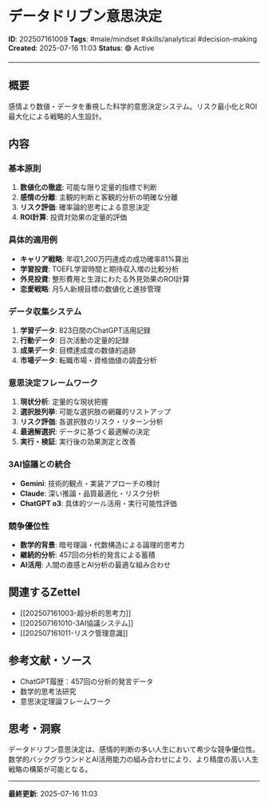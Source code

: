 # データドリブン意思決定

**ID**: 202507161009
**Tags**: #male/mindset #skills/analytical #decision-making
**Created**: 2025-07-16 11:03
**Status**: 🟢 Active

---

## 概要
感情より数値・データを重視した科学的意思決定システム。リスク最小化とROI最大化による戦略的人生設計。

## 内容

### 基本原則
1. **数値化の徹底**: 可能な限り定量的指標で判断
2. **感情の分離**: 主観的判断と客観的分析の明確な分離
3. **リスク評価**: 確率論的思考による意思決定
4. **ROI計算**: 投資対効果の定量的評価

### 具体的適用例
- **キャリア戦略**: 年収1,200万円達成の成功確率81%算出
- **学習投資**: TOEFL学習時間と期待収入増の比較分析
- **外見投資**: 整形費用と生涯にわたる外見効果のROI計算
- **恋愛戦略**: 月5人新規目標の数値化と進捗管理

### データ収集システム
1. **学習データ**: 823日間のChatGPT活用記録
2. **行動データ**: 日次活動の定量的記録
3. **成果データ**: 目標達成度の数値的追跡
4. **市場データ**: 転職市場・資格価値の調査分析

### 意思決定フレームワーク
1. **現状分析**: 定量的な現状把握
2. **選択肢列挙**: 可能な選択肢の網羅的リストアップ
3. **リスク評価**: 各選択肢のリスク・リターン分析
4. **最適解選択**: データに基づく最適解の決定
5. **実行・検証**: 実行後の効果測定と改善

### 3AI協議との統合
- **Gemini**: 技術的観点・実装アプローチの検討
- **Claude**: 深い推論・品質最適化・リスク分析
- **ChatGPT o3**: 具体的ツール活用・実行可能性評価

### 競争優位性
- **数学的背景**: 暗号理論・代数構造による論理的思考力
- **継続的分析**: 457回の分析的発言による蓄積
- **AI活用**: 人間の直感とAI分析の最適な組み合わせ

## 関連するZettel
- [[202507161003-超分析的思考力]]
- [[202507161010-3AI協議システム]]
- [[202507161011-リスク管理意識]]

## 参考文献・ソース
- ChatGPT履歴：457回の分析的発言データ
- 数学的思考法研究
- 意思決定理論フレームワーク

## 思考・洞察
データドリブン意思決定は、感情的判断の多い人生において希少な競争優位性。数学的バックグラウンドとAI活用能力の組み合わせにより、より精度の高い人生戦略の構築が可能となる。

---

**最終更新**: 2025-07-16 11:03